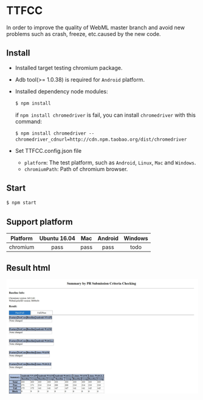 # TTFCC
In order to improve the quality of WebML master branch and avoid new problems such as crash, freeze, etc.caused by the new code.

## Install
* Installed target testing chromium package.
* Adb tool(>= 1.0.38) is required for `Android` platform.
* Installed dependency node modules:
   ```sh
   $ npm install
   ```

   if `npm install chromedriver` is fail, you can install `chromedriver` with this command:

      $ npm install chromedriver --chromedriver_cdnurl=http://cdn.npm.taobao.org/dist/chromedriver

* Set TTFCC.config.json file
   + `platform`: The test platform, such as `Android`, `Linux`, `Mac` and `Windows`.
   + `chromiumPath`: Path of chromium browser.

## Start

```sh
$ npm start
```

## Support platform

|  Platform  | Ubuntu 16.04 |    Mac    |  Android  |  Windows  |
|    :---:   |     :---:    |   :---:   |   :---:   |   :---:   |
|  chromium  |     pass     |    pass   |    pass   |    todo   |

## Result html

![result-html](./baseline/result-html.jpg)
